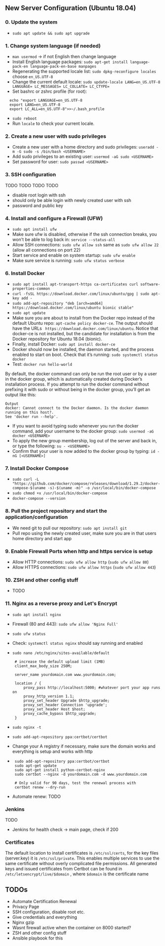 ## New Server Configuration (Ubuntu 18.04)

### 0. Update the system
 * `sudo apt update && sudo apt upgrade`

### 1. Change system language (if needed)
 * `man usermod` -> if not English then change language
 * Install English language packages: `sudo apt-get install language-pack-en language-pack-en-base manpages`
 * Regenerating the supported locale list: `sudo dpkg-reconfigure locales` choose `en_US.UTF-8`
 * Change the current default locale: `sudo update-locale LANG=en_US.UTF-8 LANGUAGE= LC_MESSAGES= LC_COLLATE= LC_CTYPE=`
 * Set bashrc or zshrc profile (for root): 
  ```
    echo "export LANGUAGE=en_US.UTF-8
    export LANG=en_US.UTF-8
    export LC_ALL=en_US.UTF-8">>~/.bash_profile
  ```
 * `sudo reboot`
 * Run `locale` to check your current locale.

### 2. Create a new user with sudo privileges
 * Create a new user with a home directory and sudo privileges:  `useradd -m -G sudo -s /bin/bash <USERNAME>`
 * Add sudo privileges to an existing user: `usermod -aG sudo <USERNAME>`
 * Set password for user: `sudo passwd <USERNAME>`

### 3. SSH configuration
TODO TODO TODO TODO 
 * disable root login with ssh
 * should only be able login with newly created user with ssh
 * password and public key

### 4. Install and configure a Firewall (UFW)
 * `sudo apt install ufw`
 * Make sure ufw is disabled, otherwise if the ssh connection breaks, you won't be able to log back in: `service --status-all`
 * Allow SSH connections: `sudo ufw allow ssh` same as `sudo ufw allow 22` (allow all connections on port 22)
 * Start service and enable on system startup: `sudo ufw enable`
 * Make sure service is running: `sudo ufw status verbose`

### 6. Install Docker
 * `sudo apt install apt-transport-https ca-certificates curl software-properties-common`
 * `curl -fsSL https://download.docker.com/linux/ubuntu/gpg | sudo apt-key add -`
 * `sudo add-apt-repository "deb [arch=amd64] https://download.docker.com/linux/ubuntu bionic stable"`
 * `sudo apt update`
 * Make sure you are about to install from the Docker repo instead of the default Ubuntu repo: `apt-cache policy docker-ce`. The output should have the URLs ` https://download.docker.com/linux/ubuntu`. Notice that docker-ce is not installed, but the candidate for installation is from the Docker repository for Ubuntu 18.04 (bionic). 
 * Finally, install Docker: `sudo apt install docker-ce`
 * Docker should now be installed, the daemon started, and the process enabled to start on boot. Check that it’s running: `sudo systemctl status docker`
 * Test: `docker run hello-world`

By default, the docker command can only be run the root user or by a user in the docker group, which is automatically created during Docker’s installation process. If you attempt to run the docker command without prefixing it with sudo or without being in the docker group, you’ll get an output like this:

    Output
    docker: Cannot connect to the Docker daemon. Is the docker daemon running on this host?.
    See 'docker run --help'.

 * If you want to avoid typing sudo whenever you run the docker command, add your username to the docker group: `sudo usermod -aG docker <USERNAME>`
 * To apply the new group membership, log out of the server and back in, or type the following: `su - <USERNAME>`
 * Confirm that your user is now added to the docker group by typing: `id -nG [<USERNAME>]`

### 7. Install Docker Compose
 * `sudo curl -L "https://github.com/docker/compose/releases/download/1.29.2/docker-compose-$(uname -s)-$(uname -m)" -o /usr/local/bin/docker-compose`
 * `sudo chmod +x /usr/local/bin/docker-compose`
 * `docker-compose --version`

### 8. Pull the project repository and start the application/configuration
 * We need git to pull our repository: `sudo apt install git`
 * Pull repo using the newly created user, make sure you are in that users home directory and start app

### 9. Enable Firewall Ports when http and https service is setup
 * Allow HTTP connections: `sudo ufw allow http` (`sudo ufw allow 80`)
 * Allow HTTPS connections: `sudo ufw allow https` (`sudo ufw allow 443`)

### 10. ZSH and other config stuff
 * TODO

### 11. Nginx as a reverse proxy and Let's Encrypt
 * `sudo apt install nginx`
 * Firewall (80 and 443): `sudo ufw allow 'Nginx Full'`
 * `sudo ufw status`
 * Check: `systemctl status nginx` should say running and enabled

 * `sudo nano /etc/nginx/sites-available/default`

        # increase the default upload limit (1MB)
        client_max_body_size 250M;

        server_name yourdomain.com www.yourdomain.com;

        location / {
            proxy_pass http://localhost:5000; #whatever port your app runs on
            proxy_http_version 1.1;
            proxy_set_header Upgrade $http_upgrade;
            proxy_set_header Connection 'upgrade';
            proxy_set_header Host $host;
            proxy_cache_bypass $http_upgrade;
        }

 * `sudo nginx -t`
 * `sudo add-apt-repository ppa:certbot/certbot`
 * Change your A registry if necessary, make sure the domain works and everything is setup and works with http
 * 
        sudo add-apt-repository ppa:certbot/certbot
        sudo apt-get update
        sudo apt-get install python-certbot-nginx
        sudo certbot --nginx -d yourdomain.com -d www.yourdomain.com

        # Only valid for 90 days, test the renewal process with
        certbot renew --dry-run

  * Automate renew: TODO


### Jenkins
TODO
 * Jenkins for health check -> main page, check if 200

### Certificates
The default location to install certificates is `/etc/ssl/certs`, for the key files (server.key) it is `/etc/ssl/private`. This enables multiple services to use the same certificate without overly complicated file permissions.
All generated keys and issued certificates from Certbot can be found in `/etc/letsencrypt/live/$domain` , where `$domain` is the certificate name

## TODOs
 * Automate Certification Renewal
 * Privacy Page
 * SSH configuration, disable root etc.
 * Give credentials and everything
 * Nginx gzip
 * Wasnt firewall active when the container on 8000 started?
 * ZSH and other config stuff
 * Ansible playbook for this
